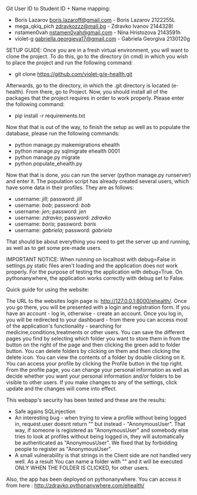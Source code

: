 Git User ID to Student ID + Name mapping:

- Boris Lazarov <boris.lazaroff@gmail.com>  - Boris Lazarov 2122255L
- mega_qkiq_pich <zdravkozzz@mail.bg> - Zdravko Ivanov  2144328I
- nstamen0vah <nstamen0vah@gmail.com> - Nina Hristozova 2143591h
- violet-g <gabriella.georgieva17@gmail.com> - Gabriela Georgiva 2130120g

SETUP GUIDE:
Once you are in a fresh virtual environment, you will want to clone the project. To do this, go to the directory (in cmd) in which you wish
to place the project and run the following command:

- git clone https://github.com/violet-g/e-health.git

Afterwards, go to the directory, in which the .git directory is located (e-health). From there, go to Project.
Now, you should install all of the packages that the project requires in order to work properly. Please enter the following command:

- pip install -r requirements.txt

Now that that is out of the way, to finish the setup as well as to populate the database, please run the following commands:

- python manage.py makemigrations ehealth
- python manage.py sqlmigrate ehealth 0001
- python manage.py migrate
- python populate_ehealth.py

Now that that is done, you can run the server (python manage.py runserver) and enter it.
The population script has already created several users, which have some data in their profiles. They are as follows:

- username: *jill*; password: *jill*
- username: *bob*; password: *bob*
- username: *jen*; password: *jen*
- username: *zdravko*; password: *zdravko*
- username: *boris*; password: *boris*
- username: *gabriela*; password: *gabriela*

That should be about everything you need to get the server up and running, as well as to get some pre-made users.

IMPORTANT NOTICE: When running on localhost with debug=False in settings.py static files aren't loading and the application does not work properly. For the purpose of testing the application with debug=True. On pythonanywhere, the application works correctly with debug set to False.

Quick guide for using the website:

The URL to the websites login page is: http://127.0.0.1:8000/ehealth/. Once you go there, you will be presented with a login and registration form. If you have an account - log in, otherwise - create an account. Once you log in, you will be redirected to your dashboard - from there you can access most of the application's functionality - searching for medicine,conditions,treatments or other users. You can save the different pages you find by selecting which folder you want to store them in from the button on the right of the page and then clicking the green add to folder button. You can delete folders by clicking on them and then clicking the delete icon. You can view the contents of a folder by double clicking on it. You can access your profile by clicking the Profile button in the top right. From the profile page, you can change your personal information as well as decide whether you want your personal information and/or folders to be visible to other users. If you make changes to any of the settings, click update and the changes will come into effect.

This webapp's security has been tested and these are the results:
- Safe agains SQLinjection
- An interesting bug - when trying to view a profile without being logged in, request.user
doesnt return "" but instead - "AnonymousUser". That way, if someone is registered as 
"AnonymousUser" and somebody else tries to look at profiles without being logged in, they
will automatically be authenticated as "AnonymousUser". We fixed that by forbidding people to
register as "AnonymousUser".
- A small vulnerability is that strings in the Client side are not handled very well. As a result
You can name a folder with "<script> your malicious script </script>" and it will be
executed ONLY WHEN THE FOLDER IS CLICKED, for other users. 

Also, the app has been deployed on pythonanywhere. You can access it from here : http://zdravko.pythonanywhere.com/ehealth/
